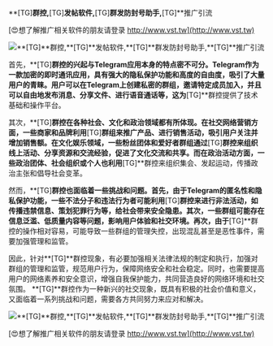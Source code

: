 **[TG]**群控,**[TG]**发帖软件,**[TG]**群发防封号助手,**[TG]**推广引流

[😍想了解推广相关软件的朋友请登录 http://www.vst.tw](http://www.vst.tw)

 <center><img src="https://vst.tw/MP4/tuiguang/png/8.png" alt="**[TG]**群控,**[TG]**发帖软件,**[TG]**群发防封号助手,**[TG]**推广引流"></center>

首先，**[TG]**群控的兴起与Telegram应用本身的特点密不可分。Telegram作为一款加密的即时通讯应用，具有强大的隐私保护功能和高度的自由度，吸引了大量用户的青睐。用户可以在Telegram上创建私密的群组，邀请特定成员加入，并且可以自由地发布消息、分享文件、进行语音通话等，这为**[TG]**群控提供了技术基础和操作平台。

其次，**[TG]**群控在各种社会、文化和政治领域都有所体现。在社交网络营销方面，一些商家和品牌利用**[TG]**群组来推广产品、进行销售活动，吸引用户关注并增加销售额。在文化娱乐领域，一些粉丝团体和爱好者群组通过**[TG]**群控来组织线上活动、分享资源和交流经验，促进了文化交流和共享。而在政治活动方面，一些政治团体、社会组织或个人也利用**[TG]**群控来组织集会、发起运动，传播政治主张和倡导社会变革。

然而，**[TG]**群控也面临着一些挑战和问题。首先，由于Telegram的匿名性和隐私保护功能，一些不法分子和违法行为者可能利用**[TG]**群控来进行非法活动，如传播违禁信息、策划犯罪行为等，给社会带来安全隐患。其次，一些群组可能存在信息泛滥、低质量内容等问题，影响用户体验和社交环境。再次，由于**[TG]**群控的操作相对容易，可能导致一些群组的管理失控，出现混乱甚至是恶性事件，需要加强管理和监管。

因此，针对**[TG]**群控现象，有必要加强相关法律法规的制定和执行，加强对群组的管理和监管，规范用户行为，保障网络安全和社会稳定。同时，也需要提高用户的网络素养和安全意识，增强自我保护能力，共同营造良好的网络环境和社交氛围。 **[TG]**群控作为一种新兴的社交现象，既具有积极的社会价值和意义，又面临着一系列挑战和问题，需要各方共同努力来应对和解决。

 <center><img src="https://vst.tw/MP4/tuiguang/png/0.png" alt="**[TG]**群控,**[TG]**发帖软件,**[TG]**群发防封号助手,**[TG]**推广引流"></center>

[😍想了解推广相关软件的朋友请登录 http://www.vst.tw](http://www.vst.tw)



